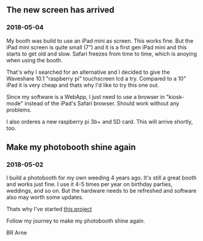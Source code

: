 ## The new screen has arrived
### 2018-05-04

My booth was build to use an iPad mini as screen. This works fine. But the iPad mini screen is quite small (7") and it is a first gen iPad mini and this starts to get old and slow. Safari freezes from time to time, which is anoying when using the booth. 

That's why I searched for an alternative and I decided to give the Waveshare 10.1 "raspberry pi" touchscreen lcd a try. Compared to a 10" iPad it is very cheap and thats why I'd like to try this one out. 

Since my software is a WebApp, I just need to use a browser in "kiosk-mode" instead of the iPad's Safari browser. Should work without any problems.

I also orderes a new raspberry pi 3b+ and SD card. This will arrive shortly, too.

## Make my photobooth shine again
### 2018-05-02

I build a photobooth for my own weeding 4 years ago. It's still a great booth and works just fine. I use it 4-5 times per year on birthday parties, weddings, and so on. But the hardware needs to be refreshed and software also may worth some updates.

Thats why I've started <a href="https://github.com/arne1101/fotobox-ka-v2/projects/1">this project</a>

Follow my journey to make my photobooth shine again.

BR
Arne
